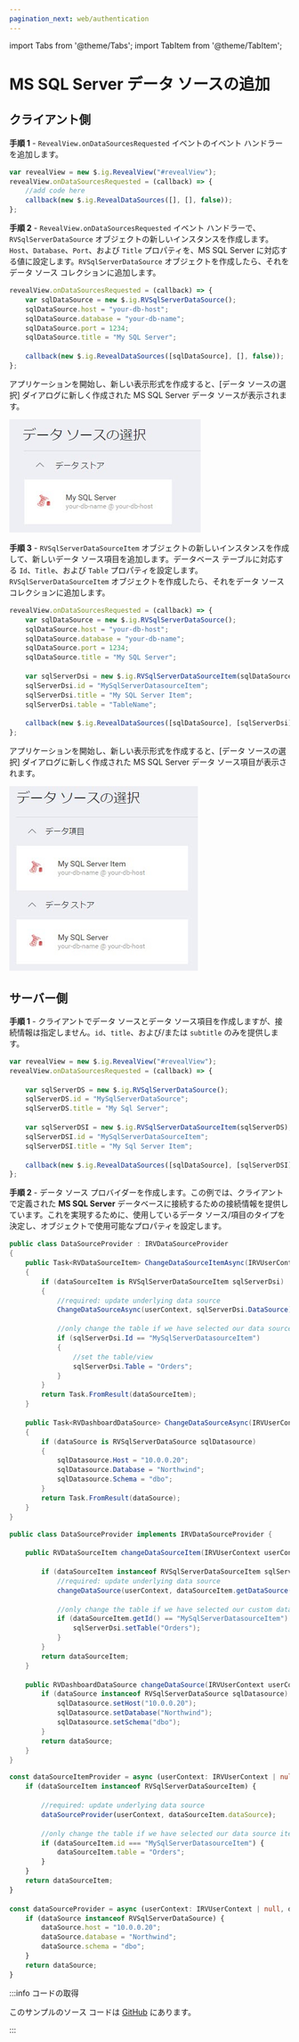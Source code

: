 ```yaml
---
pagination_next: web/authentication
---
```


import Tabs from '@theme/Tabs';
import TabItem from '@theme/TabItem';

# MS SQL Server データ ソースの追加

## クライアント側

**手順 1** - `RevealView.onDataSourcesRequested` イベントのイベント ハンドラーを追加します。

```js
var revealView = new $.ig.RevealView("#revealView");
revealView.onDataSourcesRequested = (callback) => {
    //add code here
    callback(new $.ig.RevealDataSources([], [], false));
};
```

**手順 2** - `RevealView.onDataSourcesRequested` イベント ハンドラーで、`RVSqlServerDataSource` オブジェクトの新しいインスタンスを作成します。`Host`、`Database`、`Port`、および `Title` プロパティを、MS SQL Server に対応する値に設定します。`RVSqlServerDataSource` オブジェクトを作成したら、それをデータ ソース コレクションに追加します。

```js
revealView.onDataSourcesRequested = (callback) => {
    var sqlDataSource = new $.ig.RVSqlServerDataSource();
    sqlDataSource.host = "your-db-host";
    sqlDataSource.database = "your-db-name";
    sqlDataSource.port = 1234;
    sqlDataSource.title = "My SQL Server";

    callback(new $.ig.RevealDataSources([sqlDataSource], [], false));
};
```

アプリケーションを開始し、新しい表示形式を作成すると、[データ ソースの選択] ダイアログに新しく作成された  MS SQL Server データ ソースが表示されます。

![](images/ms-sql-server-data-source.jpg)

**手順 3** - `RVSqlServerDataSourceItem` オブジェクトの新しいインスタンスを作成して、新しいデータ ソース項目を追加します。データベース テーブルに対応する `Id`、`Title`、および `Table` プロパティを設定します。`RVSqlServerDataSourceItem` オブジェクトを作成したら、それをデータ ソース コレクションに追加します。

```js
revealView.onDataSourcesRequested = (callback) => {
    var sqlDataSource = new $.ig.RVSqlServerDataSource();
    sqlDataSource.host = "your-db-host";
    sqlDataSource.database = "your-db-name";
    sqlDataSource.port = 1234;
    sqlDataSource.title = "My SQL Server";

    var sqlServerDsi = new $.ig.RVSqlServerDataSourceItem(sqlDataSource);
    sqlServerDsi.id = "MySqlServerDatasourceItem";
    sqlServerDsi.title = "My SQL Server Item";
    sqlServerDsi.table = "TableName";    

    callback(new $.ig.RevealDataSources([sqlDataSource], [sqlServerDsi], false));
};
```

アプリケーションを開始し、新しい表示形式を作成すると、[データ ソースの選択] ダイアログに新しく作成された MS SQL Server データ ソース項目が表示されます。

![](images/ms-sql-server-data-source-item.jpg)

## サーバー側

**手順 1** - クライアントでデータ ソースとデータ ソース項目を作成しますが、接続情報は指定しません。`id`、`title`、および/または `subtitle` のみを提供します。

```js
var revealView = new $.ig.RevealView("#revealView");
revealView.onDataSourcesRequested = (callback) => {
    
    var sqlServerDS = new $.ig.RVSqlServerDataSource();
    sqlServerDS.id = "MySqlServerDataSource";
    sqlServerDS.title = "My Sql Server";

    var sqlServerDSI = new $.ig.RVSqlServerDataSourceItem(sqlServerDS);
    sqlServerDSI.id = "MySqlServerDataSourceItem";
    sqlServerDSI.title = "My Sql Server Item";

    callback(new $.ig.RevealDataSources([sqlDataSource], [sqlServerDSI], false));
};
```

**手順 2** - データ ソース プロバイダーを作成します。この例では、クライアントで定義された **MS SQL Server** データベースに接続するための接続情報を提供しています。これを実現するために、使用しているデータ ソース/項目のタイプを決定し、オブジェクトで使用可能なプロパティを設定します。

<Tabs groupId="code" queryString>
  <TabItem value="aspnet" label="ASP.NET" default>

```cs
public class DataSourceProvider : IRVDataSourceProvider
{
    public Task<RVDataSourceItem> ChangeDataSourceItemAsync(IRVUserContext userContext, string dashboardId, RVDataSourceItem dataSourceItem)
    {
        if (dataSourceItem is RVSqlServerDataSourceItem sqlServerDsi)
        {
            //required: update underlying data source
            ChangeDataSourceAsync(userContext, sqlServerDsi.DataSource);

            //only change the table if we have selected our data source item
            if (sqlServerDsi.Id == "MySqlServerDatasourceItem")
            {
                //set the table/view
                sqlServerDsi.Table = "Orders";
            }
        }
        return Task.FromResult(dataSourceItem);
    }

    public Task<RVDashboardDataSource> ChangeDataSourceAsync(IRVUserContext userContext, RVDashboardDataSource dataSource)
    {
        if (dataSource is RVSqlServerDataSource sqlDatasource)
        {
            sqlDatasource.Host = "10.0.0.20";
            sqlDatasource.Database = "Northwind";
            sqlDatasource.Schema = "dbo";
        }
        return Task.FromResult(dataSource);
    }
}
```

  </TabItem>

  <TabItem value="java" label="Java">

```java
public class DataSourceProvider implements IRVDataSourceProvider {

    public RVDataSourceItem changeDataSourceItem(IRVUserContext userContext, String dashboardsID, RVDataSourceItem dataSourceItem) {

        if (dataSourceItem instanceof RVSqlServerDataSourceItem sqlServerDsi) {            
            //required: update underlying data source
            changeDataSource(userContext, dataSourceItem.getDataSource());

            //only change the table if we have selected our custom data source item
            if (dataSourceItem.getId() == "MySqlServerDatasourceItem") {
                sqlServerDsi.setTable("Orders");
            }            
        }
        return dataSourceItem;
    }

    public RVDashboardDataSource changeDataSource(IRVUserContext userContext, RVDashboardDataSource dataSource) {
        if (dataSource instanceof RVSqlServerDataSource sqlDatasource) {
            sqlDatasource.setHost("10.0.0.20");
            sqlDatasource.setDatabase("Northwind");
            sqlDatasource.setSchema("dbo");
        }
        return dataSource;
    }
}
```

  </TabItem>

  <TabItem value="node" label="Node.js">    

```ts
const dataSourceItemProvider = async (userContext: IRVUserContext | null, dataSourceItem: RVDataSourceItem) => {
	if (dataSourceItem instanceof RVSqlServerDataSourceItem) {

		//required: update underlying data source
		dataSourceProvider(userContext, dataSourceItem.dataSource);

		//only change the table if we have selected our data source item
		if (dataSourceItem.id === "MySqlServerDatasourceItem") {
			dataSourceItem.table = "Orders";
		}		
	}
	return dataSourceItem;
}

const dataSourceProvider = async (userContext: IRVUserContext | null, dataSource: RVDashboardDataSource) => {
	if (dataSource instanceof RVSqlServerDataSource) {
		dataSource.host = "10.0.0.20";
		dataSource.database = "Northwind";
		dataSource.schema = "dbo";
	}
	return dataSource;
}
```

  </TabItem>

</Tabs>

:::info コードの取得

このサンプルのソース コードは [GitHub](https://github.com/RevealBi/sdk-samples-javascript/tree/main/DataSources/MsSqlServer) にあります。

:::